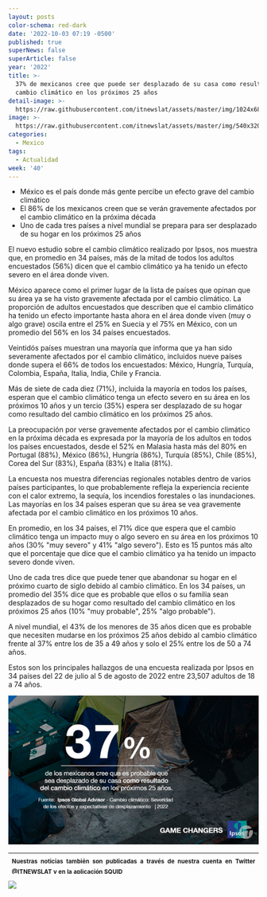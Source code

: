 ```yaml
---
layout: posts
color-schema: red-dark
date: '2022-10-03 07:19 -0500'
published: true
superNews: false
superArticle: false
year: '2022'
title: >-
  37% de mexicanos cree que puede ser desplazado de su casa como resultado del
  cambio climático en los próximos 25 años
detail-image: >-
  https://raw.githubusercontent.com/itnewslat/assets/master/img/1024x680/mexicanos-desplazados-g.jpg
image: >-
  https://raw.githubusercontent.com/itnewslat/assets/master/img/540x320/mexicanos-desplazados-p.jpg
categories:
  - Mexico
tags:
  - Actualidad
week: '40'
---
```

- México es el país donde más gente percibe un efecto grave del cambio climático
-  El 86% de los mexicanos creen que se verán gravemente afectados por el cambio climático en la próxima década
-  Uno de cada tres países a nivel mundial se prepara para ser desplazado de su hogar en los próximos 25 años

El nuevo estudio sobre el cambio climático realizado por Ipsos, nos muestra que, en promedio en 34 países, más de la mitad de todos los adultos encuestados (56%) dicen que el cambio climático ya ha tenido un efecto severo en el área donde viven.

México aparece como el primer lugar de la lista de países que opinan que su área ya se ha visto gravemente afectada por el cambio climático. La proporción de adultos encuestados que describen que el cambio climático ha tenido un efecto importante hasta ahora en el área donde viven (muy o algo grave) oscila entre el 25% en Suecia y el 75% en México, con un promedio del 56% en los 34 países encuestados.

Veintidós países muestran una mayoría que informa que ya han sido severamente afectados por el cambio climático, incluidos nueve países donde supera el 66% de todos los encuestados: México, Hungría, Turquía, Colombia, España, Italia, India, Chile y Francia.

Más de siete de cada diez (71%), incluida la mayoría en todos los países, esperan que el cambio climático tenga un efecto severo en su área en los próximos 10 años y un tercio (35%) espera ser desplazado de su hogar como resultado del cambio climático en los próximos 25 años.

La preocupación por verse gravemente afectados por el cambio climático en la próxima década es expresada por la mayoría de los adultos en todos los países encuestados, desde el 52% en Malasia hasta más del 80% en Portugal (88%), México (86%), Hungría (86%), Turquía (85%), Chile (85%), Corea del Sur (83%), España (83%) e Italia (81%).

La encuesta nos muestra diferencias regionales notables dentro de varios países participantes, lo que probablemente refleja la experiencia reciente con el calor extremo, la sequía, los incendios forestales o las inundaciones. Las mayorías en los 34 países esperan que su área se vea gravemente afectada por el cambio climático en los próximos 10 años.

En promedio, en los 34 países, el 71% dice que espera que el cambio climático tenga un impacto muy o algo severo en su área en los próximos 10 años (30% "muy severo" y 41% "algo severo"). Esto es 15 puntos más alto que el porcentaje que dice que el cambio climático ya ha tenido un impacto severo donde viven.

Uno de cada tres dice que puede tener que abandonar su hogar en el próximo cuarto de siglo debido al cambio climático. En los 34 países, un promedio del 35% dice que es probable que ellos o su familia sean desplazados de su hogar como resultado del cambio climático en los próximos 25 años (10% "muy probable", 25% "algo probable").

A nivel mundial, el 43% de los menores de 35 años dicen que es probable que necesiten mudarse en los próximos 25 años debido al cambio climático frente al 37% entre los de 35 a 49 años y solo el 25% entre los de 50 a 74 años.

Estos son los principales hallazgos de una encuesta realizada por Ipsos en 34 países del 22 de julio al 5 de agosto de 2022 entre 23,507 adultos de 18 a 74 años.

![](https://raw.githubusercontent.com/itnewslat/assets/master/img/540x320/mexicanos-desplazados-p.jpg)

<table style="height: 42px;" width="569">
<tbody>
<tr>
<td style="text-align: justify;"><sub><strong>Nuestras noticias también son publicadas a través de nuestra cuenta en Twitter <a href="https://twitter.com/itnewslat?lang=es">@ITNEWSLAT</a> y en la aplicación <a href="https://squidapp.co/en/">SQUID</a></strong></sub></td>
</tr>
</tbody>
</table>

<img src="https://tracker.metricool.com/c3po.jpg?hash=56f88a41e39ab42c063cc51676587a04"/>